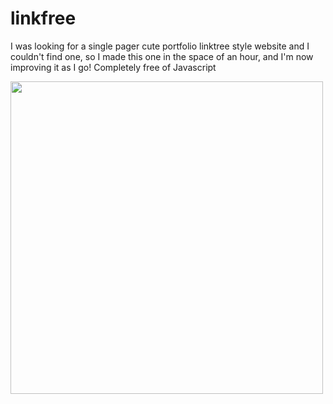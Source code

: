 # linkfree
I was looking for a single pager cute portfolio linktree style website and I couldn't find one, so I made this one in the space of an hour, and I'm now improving it as I go! Completely free of Javascript

<img src="https://github.com/user-attachments/assets/37a57723-bf67-4c0c-90fe-32f4ef68fb8e" width="500px">

